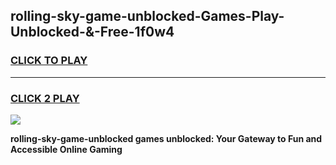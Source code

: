 
## rolling-sky-game-unblocked-Games-Play-Unblocked-&-Free-1f0w4
<h3>
<a href="https://premium76.site?title=rolling-sky-game-unblocked&ref=24A">CLICK TO PLAY</a></h3>
<hr>

<h3>
<a href="https://premium76.site?title=rolling-sky-game-unblocked&ref=24A">CLICK 2 PLAY</a>
  
</h3>

<a href="https://premium76.site?title=rolling-sky-game-unblocked&ref=24A"><img src="https://clearcache.store/games.png"></a>


**rolling-sky-game-unblocked games unblocked: Your Gateway to Fun and Accessible Online Gaming**
